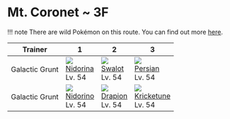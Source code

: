 # Mt. Coronet ~ 3F

!!! note
    There are wild Pokémon on this route. You can find out more [here](../../wild_pokemon/mt_coronet__3f/).


Trainer        | 1                                  | 2                                 | 3                                    | 
---            | ---                                | ---                               | ---                                  | 
Galactic Grunt | ![][030]<br> [Nidorina]<br> Lv. 54 | ![][317]<br> [Swalot]<br> Lv. 54  | ![][053]<br> [Persian]<br> Lv. 54    | 
Galactic Grunt | ![][033]<br> [Nidorino]<br> Lv. 54 | ![][452]<br> [Drapion]<br> Lv. 54 | ![][402]<br> [Kricketune]<br> Lv. 54 | 

[Nidorina]: ../../pokemon_changes/030/
[Nidorino]: ../../pokemon_changes/033/
[Persian]: ../../pokemon_changes/053/
[Swalot]: ../../pokemon_changes/317/
[Kricketune]: ../../pokemon_changes/402/
[Drapion]: ../../pokemon_changes/452/
[030]: ../img/pokemon/030.png
[033]: ../img/pokemon/033.png
[053]: ../img/pokemon/053.png
[317]: ../img/pokemon/317.png
[402]: ../img/pokemon/402.png
[452]: ../img/pokemon/452.png
